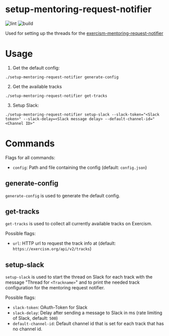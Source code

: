 # setup-mentoring-request-notifier

![lint](https://github.com/eklatzer/setup-mentoring-request-notifier/actions/workflows/lint.yml/badge.svg)
![build](https://github.com/eklatzer/setup-mentoring-request-notifier/actions/workflows/build.yml/badge.svg)

Used for setting up the threads for
the [exercism-mentoring-request-notifier](https://github.com/eklatzer/exercism-mentoring-request-notifier)

# Usage

1. Get the default config:

```
./setup-mentoring-request-notifier generate-config
```

2. Get the available tracks

```
./setup-mentoring-request-notifier get-tracks 
```

3. Setup Slack:

```
./setup-mentoring-request-notifier setup-slack --slack-token="<Slack token>" --slack-delay=<Slack message delay> --default-channel-id="<Channel ID>"
```

# Commands

Flags for all commands:

* `config`: Path and file containing the config (default: `config.json`)

## generate-config

`generate-config` is used to generate the default config.

## get-tracks

`get-tracks` is used to collect all currently available tracks on Exercism.

Possible flags:

* `url`: HTTP url to request the track info at (default: `https://exercism.org/api/v2/tracks`)

## setup-slack

`setup-slack` is used to start the thread on Slack for each track with the message "Thread for `<Trackname>`" and to
print the needed track configuration for the mentoring request notifier.

Possible flags:

* `slack-token`: OAuth-Token for Slack
* `slack-delay`: Delay after sending a message to Slack in ms (rate limiting of Slack, default: `500`)
* `default-channel-id`: Default channel id that is set for each track that has no channel id.

